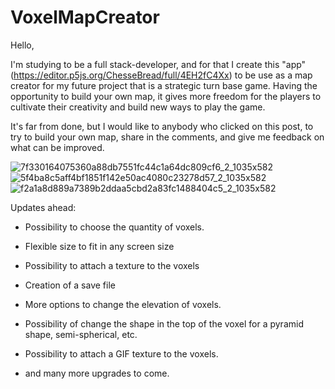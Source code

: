 # VoxelMapCreator
Hello,
 
   I'm studying to be a full stack-developer, and for that I create this "app" (https://editor.p5js.org/ChesseBread/full/4EH2fC4Xx) to be use as a map creator for my future project that is a strategic turn base game. 
Having the opportunity to build your own map, it gives more freedom for the players to cultivate their creativity and build new ways to play the game.

   It's far from done, but I would like to anybody who clicked on this post, to try to build your own map, share in the comments, and give me feedback on what can be improved. 
   
![7f330164075360a88db7551fc44c1a64dc809cf6_2_1035x582](https://user-images.githubusercontent.com/55962341/166504930-7328758e-1e29-46af-9bd1-1b5aaa5698f7.jpeg)
![5f4ba8c5aff4bf1851f142e50ac4080c23278d57_2_1035x582](https://user-images.githubusercontent.com/55962341/166504926-fd8a3ef4-1555-4794-9e20-a8dd68675851.jpeg)
![f2a1a8d889a7389b2ddaa5cbd2a83fc1488404c5_2_1035x582](https://user-images.githubusercontent.com/55962341/166504931-8af31a49-69cf-4abb-927f-ddf2df5fdc92.jpeg)

Updates ahead:

- Possibility to choose the quantity of voxels. 

- Flexible size to fit in any screen size
- Possibility to attach a texture to the voxels
- Creation of a save file
- More options to change the elevation of voxels.
- Possibility of change the shape in the top of the voxel for a pyramid shape, semi-spherical, etc.
- Possibility to attach a GIF texture to the voxels. 
- and many more upgrades to come. 

